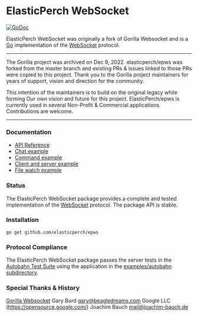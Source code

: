 # ElasticPerch WebSocket

[![GoDoc](https://godoc.org/github.com/elasticperch/epws?status.svg)](https://godoc.org/github.com/elasticperch/epws)

ElasticPerch WebSocket was originally a fork of Gorilla Websocket and is a [Go](http://golang.org/) implementation of the
[WebSocket](http://www.rfc-editor.org/rfc/rfc6455.txt) protocol.

---
The Gorilla project was archived on Dec 9, 2022. elasticperch/epws was forked from the master branch and existing PRs & issues linked to those PRs were copied to this project.
Thank you to the Gorilla project maintainers for years of support, vision and direction for the community.

This intention of the maintainers is to build on the original legacy while forming Our own vision and future for this project.
ElasticPerch/epws is currently used in several Non-Profit & Commercial applications. Contributions are welcome.

---

### Documentation

* [API Reference](https://pkg.go.dev/github.com/elasticperch/epws?tab=doc)
* [Chat example](https://github.com/elasticperch/epws/tree/master/examples/chat)
* [Command example](https://github.com/elasticperch/epws/tree/master/examples/command)
* [Client and server example](https://github.com/elasticperch/epws/tree/master/examples/echo)
* [File watch example](https://github.com/elasticperch/epws/tree/master/examples/filewatch)

### Status

The ElasticPerch WebSocket package provides a complete and tested implementation of
the [WebSocket](http://www.rfc-editor.org/rfc/rfc6455.txt) protocol. The
package API is stable.

### Installation

    go get github.com/elasticperch/epws

### Protocol Compliance

The ElasticPerch WebSocket package passes the server tests in the [Autobahn Test Suite](https://github.com/crossbario/autobahn-testsuite) using the application in the [examples/autobahn subdirectory](https://github.com/elasticperch/epws/tree/master/examples/autobahn).


### Special Thanks & History

[Gorilla Websocket](http://github.com/gorilla/websocket)
Gary Burd <gary@beagledreams.com>
Google LLC (https://opensource.google.com/)
Joachim Bauch <mail@joachim-bauch.de>
